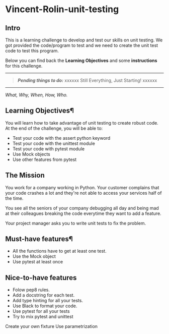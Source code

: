 # Vincent-Rolin-unit-testing

## **Intro**

This is a learning challenge to develop and test our skills on unit testing.
We got provided the code/program to test and we need to create the unit test code to test this program. 

Below you can find back the **Learning Objectives** and some **instructions** for this challenge.

---

> **_Pending things to do:_** xxxxxx Still Everything, Just Starting! xxxxxx


---


 *What, Why, When, How, Who.*

## **Learning Objectives¶**
You will learn how to take advantage of unit testing to create robust code. At the end of the challenge, you will be able to:

* Test your code with the assert python keyword
* Test your code with the unittest module
* Test your code with pytest module
* Use Mock objects
* Use other features from pytest

## **The Mission**
You work for a company working in Python. Your customer complains that your code crashes a lot and they're not able to access your services half of the time.

You see all the seniors of your company debugging all day and being mad at their colleagues breaking the code everytime they want to add a feature.

Your project manager asks you to write unit tests to fix the problem.

## **Must-have features¶**
* All the functions have to get at least one test.
* Use the Mock object
* Use pytest at least once

## **Nice-to-have features**
* Folow pep8 rules.
* Add a docstring for each test.
* Add type hinting for all your tests.
* Use Black to format your code.
* Use pytest for all your tests
* Try to mix pytest and unittest



Create your own fixture
Use parametrization


